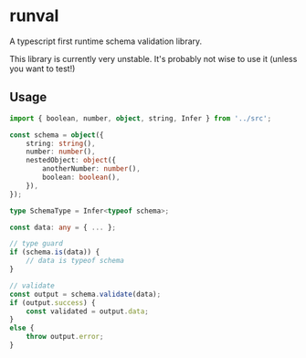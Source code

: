 # runval
A typescript first runtime schema validation library.

This library is currently very unstable. It's probably not wise to use it (unless you want to test!)

## Usage

```ts
import { boolean, number, object, string, Infer } from '../src';

const schema = object({
    string: string(),
    number: number(),
    nestedObject: object({
        anotherNumber: number(),
        boolean: boolean(),
    }),
});

type SchemaType = Infer<typeof schema>;

const data: any = { ... };

// type guard
if (schema.is(data)) {
    // data is typeof schema
}

// validate
const output = schema.validate(data);
if (output.success) {
    const validated = output.data;
}
else {
    throw output.error;
}
```